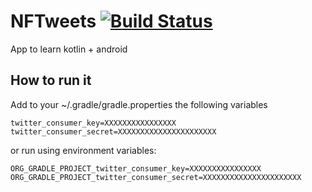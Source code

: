 # NFTweets [![Build Status](https://travis-ci.org/javiyt/nfltweets.svg?branch=master)](https://travis-ci.org/javiyt/nfltweets)
App to learn kotlin + android

## How to run it
Add to your ~/.gradle/gradle.properties the following variables
```
twitter_consumer_key=XXXXXXXXXXXXXXXX
twitter_consumer_secret=XXXXXXXXXXXXXXXXXXXXXX
```
or run using environment variables:
```
ORG_GRADLE_PROJECT_twitter_consumer_key=XXXXXXXXXXXXXXXX
ORG_GRADLE_PROJECT_twitter_consumer_secret=XXXXXXXXXXXXXXXXXXXXXX
```